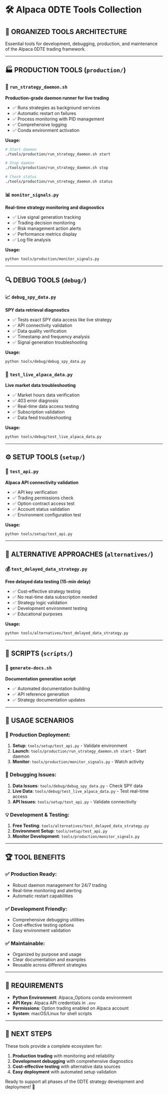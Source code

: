# 🛠️ Alpaca 0DTE Tools Collection

## 📂 **ORGANIZED TOOLS ARCHITECTURE**

Essential tools for development, debugging, production, and maintenance of the Alpaca 0DTE trading framework.

---

## 🏭 **PRODUCTION TOOLS** (`production/`)

### 🔄 `run_strategy_daemon.sh`
**Production-grade daemon runner for live trading**
- ✅ Runs strategies as background services
- ✅ Automatic restart on failures  
- ✅ Process monitoring with PID management
- ✅ Comprehensive logging
- ✅ Conda environment activation

**Usage:**
```bash
# Start daemon
./tools/production/run_strategy_daemon.sh start

# Stop daemon  
./tools/production/run_strategy_daemon.sh stop

# Check status
./tools/production/run_strategy_daemon.sh status
```

### 📊 `monitor_signals.py`
**Real-time strategy monitoring and diagnostics**
- ✅ Live signal generation tracking
- ✅ Trading decision monitoring
- ✅ Risk management action alerts
- ✅ Performance metrics display
- ✅ Log file analysis

**Usage:**
```bash
python tools/production/monitor_signals.py
```

---

## 🔍 **DEBUG TOOLS** (`debug/`)

### 📈 `debug_spy_data.py`
**SPY data retrieval diagnostics**
- ✅ Tests exact SPY data access like live strategy
- ✅ API connectivity validation
- ✅ Data quality verification
- ✅ Timestamp and frequency analysis
- ✅ Signal generation troubleshooting

**Usage:**
```bash
python tools/debug/debug_spy_data.py
```

### 🔧 `test_live_alpaca_data.py`
**Live market data troubleshooting**
- ✅ Market hours data verification
- ✅ 403 error diagnosis
- ✅ Real-time data access testing
- ✅ Subscription validation
- ✅ Data feed troubleshooting

**Usage:**
```bash
python tools/debug/test_live_alpaca_data.py
```

---

## ⚙️ **SETUP TOOLS** (`setup/`)

### 🔑 `test_api.py`
**Alpaca API connectivity validation**
- ✅ API key verification
- ✅ Trading permissions check
- ✅ Option contract access test
- ✅ Account status validation
- ✅ Environment configuration test

**Usage:**
```bash
python tools/setup/test_api.py
```

---

## 🔄 **ALTERNATIVE APPROACHES** (`alternatives/`)

### 💰 `test_delayed_data_strategy.py`
**Free delayed data testing (15-min delay)**
- ✅ Cost-effective strategy testing
- ✅ No real-time data subscription needed
- ✅ Strategy logic validation
- ✅ Development environment testing
- ✅ Educational purposes

**Usage:**
```bash
python tools/alternatives/test_delayed_data_strategy.py
```

---

## 📜 **SCRIPTS** (`scripts/`)

### 📖 `generate-docs.sh`
**Documentation generation script**
- ✅ Automated documentation building
- ✅ API reference generation
- ✅ Strategy documentation updates

---

## 🎯 **USAGE SCENARIOS**

### **🚀 Production Deployment:**
1. **Setup**: `tools/setup/test_api.py` - Validate environment
2. **Launch**: `tools/production/run_strategy_daemon.sh start` - Start daemon
3. **Monitor**: `tools/production/monitor_signals.py` - Watch activity

### **🐛 Debugging Issues:**
1. **Data Issues**: `tools/debug/debug_spy_data.py` - Check SPY data
2. **Live Data**: `tools/debug/test_live_alpaca_data.py` - Test real-time access
3. **API Issues**: `tools/setup/test_api.py` - Validate connectivity

### **💡 Development & Testing:**
1. **Free Testing**: `tools/alternatives/test_delayed_data_strategy.py`
2. **Environment Setup**: `tools/setup/test_api.py`
3. **Monitor Development**: `tools/production/monitor_signals.py`

---

## 🏆 **TOOL BENEFITS**

### ✅ **Production Ready:**
- Robust daemon management for 24/7 trading
- Real-time monitoring and alerting
- Automatic restart capabilities

### ✅ **Development Friendly:**
- Comprehensive debugging utilities
- Cost-effective testing options
- Easy environment validation

### ✅ **Maintainable:**
- Organized by purpose and usage
- Clear documentation and examples
- Reusable across different strategies

---

## 🔧 **REQUIREMENTS**

- **Python Environment**: Alpaca_Options conda environment
- **API Keys**: Alpaca API credentials in `.env`
- **Permissions**: Option trading enabled on Alpaca account
- **System**: macOS/Linux for shell scripts

---

## 🚀 **NEXT STEPS**

These tools provide a complete ecosystem for:
1. **Production trading** with monitoring and reliability
2. **Development debugging** with comprehensive diagnostics  
3. **Cost-effective testing** with alternative data sources
4. **Easy deployment** with automated setup validation

Ready to support all phases of the 0DTE strategy development and deployment! 🎯 